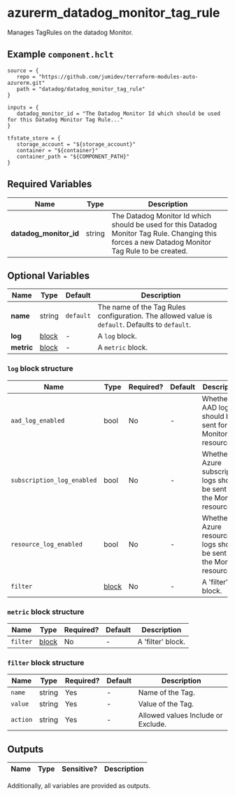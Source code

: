 # azurerm_datadog_monitor_tag_rule

Manages TagRules on the datadog Monitor.

## Example `component.hclt`

```hcl
source = {
   repo = "https://github.com/jumidev/terraform-modules-auto-azurerm.git"   
   path = "datadog/datadog_monitor_tag_rule"   
}

inputs = {
   datadog_monitor_id = "The Datadog Monitor Id which should be used for this Datadog Monitor Tag Rule..."   
}

tfstate_store = {
   storage_account = "${storage_account}"   
   container = "${container}"   
   container_path = "${COMPONENT_PATH}"   
}

```

## Required Variables

| Name | Type |  Description |
| ---- | --------- |  ----------- |
| **datadog_monitor_id** | string |  The Datadog Monitor Id which should be used for this Datadog Monitor Tag Rule. Changing this forces a new Datadog Monitor Tag Rule to be created. | 

## Optional Variables

| Name | Type |  Default  |  Description |
| ---- | --------- |  ----------- | ----------- |
| **name** | string |  `default`  |  The name of the Tag Rules configuration. The allowed value is `default`. Defaults to `default`. | 
| **log** | [block](#log-block-structure) |  -  |  A `log` block. | 
| **metric** | [block](#metric-block-structure) |  -  |  A `metric` block. | 

### `log` block structure

| Name | Type | Required? | Default | Description |
| ---- | ---- | --------- | ------- | ----------- |
| `aad_log_enabled` | bool | No | - | Whether AAD logs should be sent for the Monitor resource? |
| `subscription_log_enabled` | bool | No | - | Whether Azure subscription logs should be sent for the Monitor resource? |
| `resource_log_enabled` | bool | No | - | Whether Azure resource logs should be sent for the Monitor resource? |
| `filter` | [block](#filter-block-structure) | No | - | A 'filter' block. |

### `metric` block structure

| Name | Type | Required? | Default | Description |
| ---- | ---- | --------- | ------- | ----------- |
| `filter` | [block](#filter-block-structure) | No | - | A 'filter' block. |

### `filter` block structure

| Name | Type | Required? | Default | Description |
| ---- | ---- | --------- | ------- | ----------- |
| `name` | string | Yes | - | Name of the Tag. |
| `value` | string | Yes | - | Value of the Tag. |
| `action` | string | Yes | - | Allowed values Include or Exclude. |



## Outputs

| Name | Type | Sensitive? | Description |
| ---- | ---- | --------- | --------- |

Additionally, all variables are provided as outputs.
